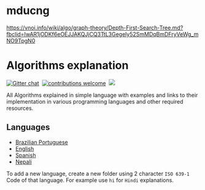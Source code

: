 # mducng

https://vnoi.info/wiki/algo/graph-theory/Depth-First-Search-Tree.md?fbclid=IwAR1jODKf6eOEJJAKQJjCQ3TtL3Gegely52SmMDqBmDFryVeWg_mNO9TpgN0


# Algorithms explanation

[![Gitter chat](https://img.shields.io/badge/Chat-Gitter-ff69b4.svg?label=Chat&logo=gitter&style=flat-square)](https://gitter.im/TheAlgorithms)&nbsp;
[![contributions welcome](https://img.shields.io/static/v1.svg?label=Contributions&message=Welcome&color=0059b3&style=flat-square)](https://github.com/TheAlgorithms/Ruby/blob/master/CONTRIBUTING.md)&nbsp;
![](https://img.shields.io/github/repo-size/TheAlgorithms/Algorithms-Explanation.svg?label=Repo%20size&style=flat-square)&nbsp;

All Algorithms explained in simple language with examples and links to their implementation in various programming languages and other required resources.

## Languages

- [Brazilian Portuguese](./pt-br)
- [English](./en)
- [Spanish](./es)
- [Nepali](./ne)

To add a new language, create a new folder using 2 character `ISO 639-1` Code of that language. For example use `hi` for `Hindi` explanations.
